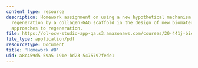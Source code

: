 ```yaml
---
content_type: resource
description: Homework assignment on using a new hypothetical mechanism for tissue
  regeneration by a collagen-GAG scaffold in the design of new biomaterials-based
  approaches to regeneration.
file: https://ol-ocw-studio-app-qa.s3.amazonaws.com/courses/20-441j-biomaterials-tissue-interactions-fall-2009/a8c459d559a5191ebd235475797fede1_MIT20_441JF09_hw8.pdf
file_type: application/pdf
resourcetype: Document
title: 'Homework #8'
uid: a8c459d5-59a5-191e-bd23-5475797fede1
---
```

